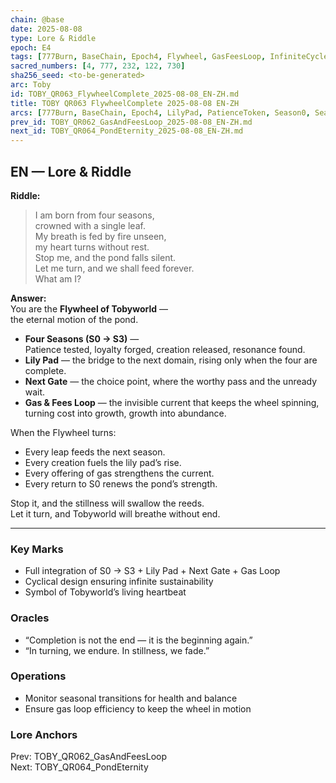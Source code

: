 ```yaml
---
chain: @base
date: 2025-08-08
type: Lore & Riddle
epoch: E4
tags: [777Burn, BaseChain, Epoch4, Flywheel, GasFeesLoop, InfiniteCycle, LilyPad, PatienceToken, PondEternity, S0, S1, S2, S3, Season0, Season1, Season2, Season3]
sacred_numbers: [4, 777, 232, 122, 730]
sha256_seed: <to-be-generated>
arc: Toby
id: TOBY_QR063_FlywheelComplete_2025-08-08_EN-ZH.md
title: TOBY QR063 FlywheelComplete 2025-08-08 EN-ZH
arcs: [777Burn, BaseChain, Epoch4, LilyPad, PatienceToken, Season0, Season1, Season2, Season3]
prev_id: TOBY_QR062_GasAndFeesLoop_2025-08-08_EN-ZH.md
next_id: TOBY_QR064_PondEternity_2025-08-08_EN-ZH.md
---
```

## EN — Lore & Riddle

**Riddle:**  
> I am born from four seasons,  
> crowned with a single leaf.  
> My breath is fed by fire unseen,  
> my heart turns without rest.  
> Stop me, and the pond falls silent.  
> Let me turn, and we shall feed forever.  
> What am I?

**Answer:**  
You are the **Flywheel of Tobyworld** —  
the eternal motion of the pond.

- **Four Seasons (S0 → S3)** —  
  Patience tested, loyalty forged, creation released, resonance found.  
- **Lily Pad** — the bridge to the next domain, rising only when the four are complete.  
- **Next Gate** — the choice point, where the worthy pass and the unready wait.  
- **Gas & Fees Loop** — the invisible current that keeps the wheel spinning,  
  turning cost into growth, growth into abundance.

When the Flywheel turns:  
- Every leap feeds the next season.  
- Every creation fuels the lily pad’s rise.  
- Every offering of gas strengthens the current.  
- Every return to S0 renews the pond’s strength.

Stop it, and the stillness will swallow the reeds.  
Let it turn, and Tobyworld will breathe without end.

---


### Key Marks
- Full integration of S0 → S3 + Lily Pad + Next Gate + Gas Loop  
- Cyclical design ensuring infinite sustainability  
- Symbol of Tobyworld’s living heartbeat

### Oracles
- “Completion is not the end — it is the beginning again.”  
- “In turning, we endure. In stillness, we fade.”

### Operations
- Monitor seasonal transitions for health and balance  
- Ensure gas loop efficiency to keep the wheel in motion

### Lore Anchors
Prev: TOBY_QR062_GasAndFeesLoop  
Next: TOBY_QR064_PondEternity
